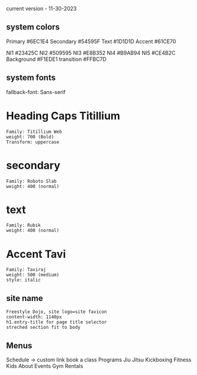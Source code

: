 current version - 11-30-2023
## system colors
Primary     #6EC1E4
Secondary   #54595F
Text        #1D1D1D
Accent      #61CE70

NI1         #23425C
NI2         #509595
NI3         #E8B352
NI4         #B9AB94
NI5         #CE4B2C
Background  #F1EDE1
transition  #FFBC7D

## system fonts
fallback-font: Sans-serif
# Heading Caps Titillium
    Family: Titillium Web
    weight: 700 (Bold)
    Transform: uppercase
# secondary
    Family: Roboto Slab
    weight: 400 (normal)
# text
    Family: Rubik
    weight: 400 (normal)
# Accent Tavi
    Family: Taviraj
    weight: 500 (medium)
    style: italic

## site name
    Freestyle Dojo, site logo=site favicon
    content-width: 1140px
    h1.entry-title for page title selector
    streched section fit to body

## Menus
Schedule -> custom link
    book a class
Programs
    Jiu Jitsu
    Kickboxing
    Fitness
    Kids
About
    Events
Gym Rentals